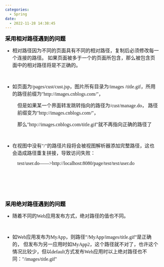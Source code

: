 ```yaml
---
categories:
  - Spring
date:
  - 2022-11-28 14:38:45
---
```


<p><span style="font-size:13.5pt"><span style="font-family:&quot;Microsoft YaHei UI&quot;"><span
                style="color:black"><strong>采用相对路径遇到的问题&nbsp;</strong></span></span></span></p>
<ul style="list-style-type:disc">
    <li><span style="font-size:12.0pt"><span
                style="font-family:&quot;Microsoft YaHei UI&quot;">相对路径因为不同的页面具有不同的相对路径，复制后必须修改每一个连接的路径。&nbsp;如果页面被多于一个的页面所包含，那么被包含页面中的相对路径将是不正确的。&nbsp;</span></span>
    </li>
</ul>
<p><span style="font-size:12.0pt"><span style="font-family:&quot;Microsoft YaHei UI&quot;">&nbsp;</span></span></p>
<ul style="list-style-type:disc">
    <li><span style="font-size:12.0pt"><span style="font-family:&quot;Microsoft YaHei UI&quot;">如页面为</span></span><span
            style="font-size:12.0pt"><span
                style="font-family:&quot;Comic Sans MS&quot;">/pages/cust/cust.jsp</span></span><span
            style="font-size:12.0pt"><span
                style="font-family:&quot;Microsoft YaHei UI&quot;">，图片所有目录为</span></span><span
            style="font-size:12.0pt"><span style="font-family:&quot;Comic Sans MS&quot;">/images
                /title.gif</span></span><span style="font-size:12.0pt"><span
                style="font-family:&quot;Microsoft YaHei UI&quot;">，所用的路径前缀为</span></span><span
            style="font-size:12.0pt"><span style="font-family:&quot;Comic Sans MS&quot;">"</span></span><span
            style="font-size:12.0pt"><span
                style="font-family:&quot;Comic Sans MS&quot;">http://images.cnblogs.com/</span></span><span
            style="font-size:12.0pt"><span style="font-family:&quot;Comic Sans MS&quot;">"</span></span><span
            style="font-size:12.0pt"><span style="font-family:&quot;Microsoft YaHei UI&quot;">，</span></span></li>
</ul>
<p style="margin-left: 40px;"><span style="font-size:12.0pt"><span
            style="font-family:&quot;Microsoft YaHei UI&quot;">但是如果某一个界面转发跳转指向的路径为</span><span
            style="font-family:&quot;Comic Sans MS&quot;">/cust/manage.do</span><span
            style="font-family:&quot;Microsoft YaHei UI&quot;">， 路径前缀变为</span><span
            style="font-family:&quot;Comic Sans MS&quot;">"</span><span
            style="font-family:&quot;Comic Sans MS&quot;">http://images.cnblogs.com/</span><span
            style="font-family:&quot;Comic Sans MS&quot;">"</span><span
            style="font-family:&quot;Microsoft YaHei UI&quot;">，</span></span></p>
<p style="margin-left: 40px;"><span style="font-size:12.0pt"><span
            style="font-family:&quot;Microsoft YaHei UI&quot;">那么</span><span
            style="font-family:&quot;Comic Sans MS&quot;">"</span><span
            style="font-family:&quot;Comic Sans MS&quot;">http://images.cnblogs.com/title.gif</span><span
            style="font-family:&quot;Comic Sans MS&quot;">"</span><span
            style="font-family:&quot;Microsoft YaHei UI&quot;">就不再指向正确的路径了</span></span></p>
<p><span style="font-size:12.0pt"><span style="font-family:&quot;Microsoft YaHei UI&quot;">&nbsp;</span></span></p>
<ul style="list-style-type:disc">
    <li><span style="font-size:12.0pt"><span
                style="font-family:&quot;Microsoft YaHei UI&quot;">在视图中没有</span></span><span
            style="font-size:12.0pt"><span style="font-family:&quot;Comic Sans MS&quot;">"/"</span></span><span
            style="font-size:12.0pt"><span
                style="font-family:&quot;Microsoft YaHei UI&quot;">的路径片段将会被视图解析器添加完整路径，这也会造成路径重复拼接，导致访问失败：</span></span>
    </li>
</ul>
<p style="margin-left: 40px;"><span style="font-size:12.0pt"><span
            style="font-family:&quot;Comic Sans MS&quot;">test/user.do——&gt;http://localhost:8080/page/test/test/user.do</span></span>
</p>
<p><span style="font-size:12.0pt"><span style="font-family:&quot;Comic Sans MS&quot;">&nbsp;</span></span></p>
<p><span style="font-size:12.0pt"><span style="font-family:&quot;Comic Sans MS&quot;">&nbsp;</span></span></p>
<p><span style="font-size:12.0pt"><span style="font-family:&quot;Comic Sans MS&quot;">&nbsp;</span></span></p>
<p><span style="font-size:13.5pt"><span style="font-family:&quot;Microsoft YaHei UI&quot;"><span
                style="color:black"><strong>采用绝对路径遇到的问题</strong></span></span></span></p>
<ul style="list-style-type:disc">
    <li><span style="font-size:12.0pt"><span style="font-family:&quot;Microsoft YaHei UI&quot;">随着不同的</span></span><span
            style="font-size:12.0pt"><span style="font-family:&quot;Comic Sans MS&quot;">Web</span></span><span
            style="font-size:12.0pt"><span
                style="font-family:&quot;Microsoft YaHei UI&quot;">应用发布方式，绝对路径的值也不同。</span></span></li>
</ul>
<p><span style="font-size:12.0pt"><span style="font-family:&quot;Microsoft YaHei UI&quot;"></span></span><br></p>
<ul style="list-style-type:disc">
    <li><span style="font-size:12.0pt"><span style="font-family:&quot;Microsoft YaHei UI&quot;">如</span></span><span
            style="font-size:12.0pt"><span style="font-family:&quot;Comic Sans MS&quot;">Web</span></span><span
            style="font-size:12.0pt"><span style="font-family:&quot;Microsoft YaHei UI&quot;">应用发布为</span></span><span
            style="font-size:12.0pt"><span style="font-family:&quot;Comic Sans MS&quot;">MyApp</span></span><span
            style="font-size:12.0pt"><span style="font-family:&quot;Microsoft YaHei UI&quot;">，则路径”</span></span><span
            style="font-size:12.0pt"><span
                style="font-family:&quot;Comic Sans MS&quot;">/MyApp/images/title.gif</span></span><span
            style="font-size:12.0pt"><span style="font-family:&quot;Microsoft YaHei UI&quot;">”是正确的，
                但发布为另一应用时如</span></span><span style="font-size:12.0pt"><span
                style="font-family:&quot;Comic Sans MS&quot;">MyApp2</span></span><span style="font-size:12.0pt"><span
                style="font-family:&quot;Microsoft YaHei UI&quot;">，这个路径就不对了，也许这个情况比较少，但以</span></span><span
            style="font-size:12.0pt"><span style="font-family:&quot;Comic Sans MS&quot;">default</span></span><span
            style="font-size:12.0pt"><span style="font-family:&quot;Microsoft YaHei UI&quot;">方式发布</span></span><span
            style="font-size:12.0pt"><span style="font-family:&quot;Comic Sans MS&quot;">Web</span></span><span
            style="font-size:12.0pt"><span style="font-family:&quot;Microsoft YaHei UI&quot;">应用时以上绝对路径也不
                同：</span></span><span style="font-size:12.0pt"><span
                style="font-family:&quot;Comic Sans MS&quot;">"</span></span><span style="font-size:12.0pt"><span
                style="font-family:&quot;Comic Sans MS&quot;">/images/title.gif</span></span><span
            style="font-size:12.0pt"><span style="font-family:&quot;Comic Sans MS&quot;">"</span></span></li>
</ul>
